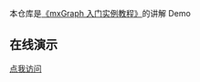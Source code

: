 本仓库是[《mxGraph 入门实例教程》](https://segmentfault.com/a/1190000018510996#articleHeader0)的讲解 Demo

## 在线演示
[点我访问](http://www.yejinzhan.top/mxgraph-demos)
